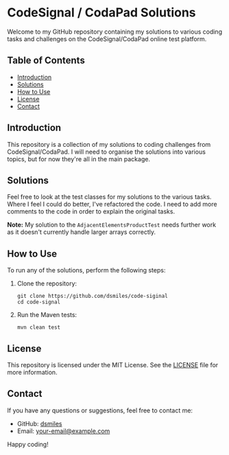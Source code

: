 
# CodeSignal / CodaPad Solutions

Welcome to my GitHub repository containing my solutions to various coding tasks and challenges on the CodeSignal/CodaPad online test platform. 

## Table of Contents

- [Introduction](#introduction)
- [Solutions](#solutions)
- [How to Use](#how-to-use)
- [License](#license)
- [Contact](#contact)

## Introduction

This repository is a collection of my solutions to coding challenges from CodeSignal/CodaPad. I will need to organise the solutions into various topics, but for now they're all in the main package.

## Solutions

Feel free to look at the test classes for my solutions to the various tasks.  Where I feel I could do better, I've refactored the code. I need to add more comments to the code in order to explain the original tasks. 

**Note:**
My solution to the `AdjacentElementsProductTest` needs further work as it doesn't currently handle larger arrays correctly.

## How to Use

To run any of the solutions, perform the following steps:

1. Clone the repository:
    ```
    git clone https://github.com/dsmiles/code-siginal
    cd code-signal
    ```
2. Run the Maven tests:
    ```
    mvn clean test
    ```

## License

This repository is licensed under the MIT License. See the [LICENSE](LICENSE) file for more information.

## Contact

If you have any questions or suggestions, feel free to contact me:

- GitHub: [dsmiles](https://github.com/your-github-username)
- Email: [your-email@example.com](mailto:your-email@example.com)

Happy coding!
